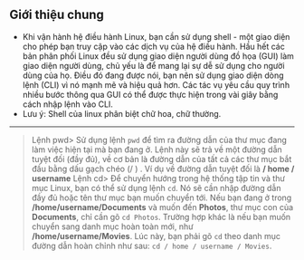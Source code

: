 ## Giới thiệu chung
- Khi vận hành hệ điều hành Linux, bạn cần sử dụng shell - một giao diện cho phép bạn truy cập vào các dịch vụ của hệ điều hành. Hầu hết các bản phân phối Linux đều sử dụng giao diện người dùng đồ họa (GUI) làm giao diện người dùng, chủ yếu là để mang lại sự dễ sử dụng cho người dùng của họ.
Điều đó đang được nói, bạn nên sử dụng giao diện dòng lệnh (CLI) vì nó mạnh mẽ và hiệu quả hơn. Các tác vụ yêu cầu quy trình nhiều bước thông qua GUI có thể được thực hiện trong vài giây bằng cách nhập lệnh vào CLI.
- Lưu ý: Shell của linux phân biệt chữ hoa, chữ thường.
____________________________
>Lệnh pwd>
Sử dụng lệnh `pwd` để tìm ra đường dẫn của thư mục đang làm việc hiện tại mà bạn đang ở.
Lệnh này sẽ trả về một đường dẫn tuyệt đối (đầy đủ), về cơ bản là đường dẫn của tất cả các thư mục bắt đầu bằng dấu gạch chéo (/ ) . Ví dụ về đường dẫn tuyệt đối là **/ home / username**
>Lệnh cd>
Để chuyển hướng trong hệ thống tập tin và thư mục Linux, bạn có thể sử dụng lệnh `cd`. Nó sẽ cần nhập đường dẫn đầy đủ hoặc tên thư mục bạn muốn chuyển tới.
Nếu bạn đang ở trong **/home/username/Documents** và muốn đến **Photos**, thư mục con của **Documents**, chỉ cần gõ `cd Photos`.
Trường hợp khác là nếu bạn muốn chuyển sang danh mục hoàn toàn mới, như **/home/username/Movies**. Lúc này, bạn phải gõ `cd` theo danh mục đường dẫn hoàn chỉnh như sau: `cd / home / username / Movies`.
